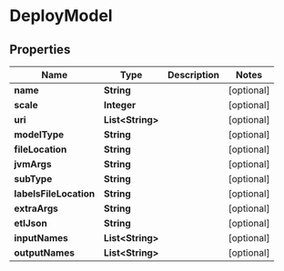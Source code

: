 
# DeployModel

## Properties
Name | Type | Description | Notes
------------ | ------------- | ------------- | -------------
**name** | **String** |  |  [optional]
**scale** | **Integer** |  |  [optional]
**uri** | **List&lt;String&gt;** |  |  [optional]
**modelType** | **String** |  |  [optional]
**fileLocation** | **String** |  |  [optional]
**jvmArgs** | **String** |  |  [optional]
**subType** | **String** |  |  [optional]
**labelsFileLocation** | **String** |  |  [optional]
**extraArgs** | **String** |  |  [optional]
**etlJson** | **String** |  |  [optional]
**inputNames** | **List&lt;String&gt;** |  |  [optional]
**outputNames** | **List&lt;String&gt;** |  |  [optional]



